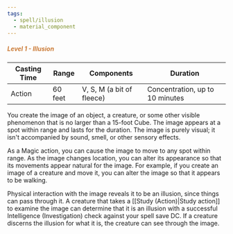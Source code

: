 ```yaml
---
tags:
  - spell/illusion
  - material_component
---
```

##### *<span style="color:rgb(203, 123, 55)">Level 1 - Illusion</span>*

|Casting Time|Range|Components|Duration|
|---|---|---|---|
|Action|60 feet|V, S, M (a bit of fleece)|Concentration, up to 10 minutes|
You create the image of an object, a creature, or some other visible phenomenon that is no larger than a 15-foot Cube. The image appears at a spot within range and lasts for the duration. The image is purely visual; it isn't accompanied by sound, smell, or other sensory effects. 

As a Magic action, you can cause the image to move to any spot within range. As the image changes location, you can alter its appearance so that its movements appear natural for the image. For example, if you create an image of a creature and move it, you can alter the image so that it appears to be walking. 

Physical interaction with the image reveals it to be an illusion, since things can pass through it. A creature that takes a [[Study (Action)|Study action]] to examine the image can determine that it is an illusion with a successful Intelligence (Investigation) check against your spell save DC. If a creature discerns the illusion for what it is, the creature can see through the image. 